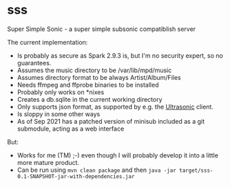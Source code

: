 # sss
Super Simple Sonic - a super simple subsonic compatiblish server

The current implementation:
* Is probably as secure as Spark 2.9.3 is, but I'm no security expert, so no guarantees.
* Assumes the music directory to be /var/lib/mpd/music
* Assumes directory format to be always Artist/Album/Files
* Needs ffmpeg and ffprobe binaries to be installed
* Probably only works on *nixes
* Creates a db.sqlite in the current working directory
* Only supports json format, as supported by e.g. the [Ultrasonic](https://www.f-droid.org/en/packages/org.moire.ultrasonic/) client.
* Is sloppy in some other ways
* As of Sep 2021 has a patched version of minisub included as a git submodule, acting as a web interface

But:
* Works for me (TM) ;-) even though I will probably develop it into a little more mature product.
* Can be run using `mvn clean package` and then `java -jar target/sss-0.1-SNAPSHOT-jar-with-dependencies.jar`
